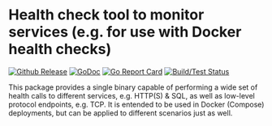 # Health check tool to monitor services (e.g. for use with Docker health checks)

[![Github Release](https://img.shields.io/github/release/fako1024/healthcheck.svg)](https://github.com/fako1024/healthcheck/releases)
[![GoDoc](https://godoc.org/github.com/fako1024/healthcheck?status.svg)](https://godoc.org/github.com/fako1024/healthcheck/)
[![Go Report Card](https://goreportcard.com/badge/github.com/fako1024/healthcheck)](https://goreportcard.com/report/github.com/fako1024/healthcheck)
[![Build/Test Status](https://github.com/fako1024/healthcheck/workflows/Go/badge.svg)](https://github.com/fako1024/healthcheck/actions?query=workflow%3AGo)

This package provides a single binary capable of performing a wide set of health calls to different services, e.g. HTTP(S) & SQL, as well as low-level protocol endpoints, e.g. TCP. It is entended to be used in Docker (Compose) deployments, but can be applied to different scenarios just as well.
